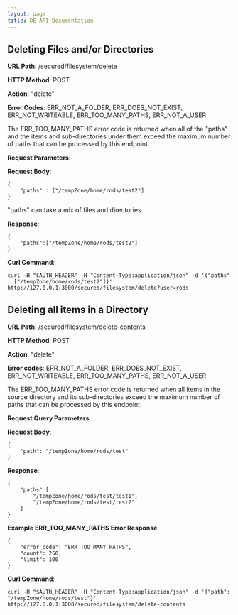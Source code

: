 ```yaml
---
layout: page
title: DE API Documentation
---
```


Deleting Files and/or Directories
---------------------------------
__URL Path__: /secured/filesystem/delete

__HTTP Method__: POST

__Action__: "delete"

__Error Codes__: ERR_NOT_A_FOLDER, ERR_DOES_NOT_EXIST, ERR_NOT_WRITEABLE, ERR_TOO_MANY_PATHS, ERR_NOT_A_USER

The ERR_TOO_MANY_PATHS error code is returned when all of the "paths" and the items and sub-directories under them exceed the maximum number of paths that can be processed by this endpoint.

__Request Parameters__:

__Request Body__:

    {
        "paths" : ["/tempZone/home/rods/test2"]
    }

"paths" can take a mix of files and directories.

__Response__:

    {
        "paths":["/tempZone/home/rods/test2"]
    }

__Curl Command__:

    curl -H "$AUTH_HEADER" -H "Content-Type:application/json" -d '{"paths" : ["/tempZone/home/rods/test2"]}' http://127.0.0.1:3000/secured/filesystem/delete?user=rods


Deleting all items in a Directory
--------------

__URL Path__: /secured/filesystem/delete-contents

__HTTP Method__: POST

__Action__: "delete"

__Error codes__: ERR_NOT_A_FOLDER, ERR_DOES_NOT_EXIST, ERR_NOT_WRITEABLE, ERR_TOO_MANY_PATHS, ERR_NOT_A_USER

The ERR_TOO_MANY_PATHS error code is returned when all items in the source directory and its sub-directories exceed the maximum number of paths that can be processed by this endpoint.

__Request Query Parameters__:

__Request Body__:

    {
        "path": "/tempZone/home/rods/test"
    }

__Response__:

    {
        "paths":[
            "/tempZone/home/rods/test/test1",
            "/tempZone/home/rods/test/test2"
        ]
    }

__Example ERR_TOO_MANY_PATHS Error Response__:

    {
        "error_code": "ERR_TOO_MANY_PATHS",
        "count": 250,
        "limit": 100
    }

__Curl Command__:

    curl -H "$AUTH_HEADER" -H "Content-Type:application/json" -d '{"path": "/tempZone/home/rods/test"}' http://127.0.0.1:3000/secured/filesystem/delete-contents
